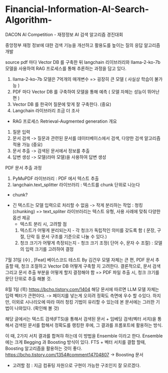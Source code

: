 # Financial-Information-AI-Search-Algorithm-
DACON AI Competition - 재정정보 AI 검색 알고리즘 경진대회

중앙정부 재정 정보에 대한 검색 기능을 개선하고 활용도를 높이는 질의 응답 알고리즘 개발

source pdf 마다 Vector DB 를 구축한 뒤 langchain 리이브러리와 llama-2-ko-7b 모델을 사용하여 RAG 프로세스를 통해 추론하는 과정을 담고 있다.

1. llama-2-ko-7b 모델은 7억개의 매개변수 => 굉장히 큰 모델 ( 사실상 학습이 불가능 )
2. PDF 마다 Vector DB 를 구축하여 모델을 통해 예측 ( 모델 자체는 성능이 뛰어난 편 )
3. Vector DB 를 한국어 질문에 맞게 잘 구축한다. (중요)
4. Langchain 라이브러리 조금 더 조사


- RAG 프로세스 
Retrieval-Augmented generation 개요
1. 질문 입력 
2. 문서 검색 -> 질문과 관련된 문서를 데이터베이스에서 검색, 다양한 검색 알고리즘 적용 가능 (중요)
3. 문서 추출 -> 검색된 문서에서 정보를 추출
4. 답변 생성 -> 모델(라마 모델)을 사용하여 답변 생성

PDF 문서 추출 과정
1. PyMuPDF 라이브러리 : PDF 에서 텍스트 추출
2. langchain.text_splitter 라이브러리 : 텍스트를 chunk 단위로 나눈다

* chunk?
- 긴 텍스트는 모델 입력으로 처리할 수 없음 -> 작게 분리하는 작업 : 청킹(chunking)
 => text_spliter 라이브러리는 텍스트 유형, 사용 사례에 맞춰 다양한 옵션 제공
    * 텍스트 분리 시, 고려할 점
     1. 텍스트가 어떻게 분리되는지
      - 각 청크가 독립적인 의미를 갖도록 함 ( 문장, 구절, 단락 등 문서 구조를 기준으로 나눌 수 있다.)
     2. 청크 크기가 어떻게 측정되는지
      - 청크 크기 조정( 단어 수, 문자 수 조절) : 모델의 입력 크기를 고려하여 결정

7월 31일 (수) , [Feat] 베이스코드 테스트 By 김건우
 모델 자체는 큰 편, PDF 문서 추출할 때, 청크 조절하고 Vector DB 어떻게 구축할 지 고려한다.
 결론적으로, 문서 검색 그리고 문서 추출 부분을 어떻게 할지 결정해야 함
 => PDF 파일 추출 시, 청크 크기를 문단 단위로 추출 해볼 것.

 8월 1일 (목)
https://bcho.tistory.com/1404
해당 문서에 따르면 LLM 모델 자체는 입력 벡터가 큰편이다. -> 페이지를 넣는게 오히려 정확도 측면에 우수 할 수있다.
하지만, 이외로 시나리오에 따라 여러 청킹 기법이 유리할 수 있는데 본 문서에는 그러한 기법이 나와있다. (확인해 볼 것)

해당 글에서는 텍스트 검색(FTS)을 통해서 검색된 문서 + 임베딩 검색(벡터 서치)을 통해서 검색된 문서를 합해서 정확도를 랭킹한 후에, 그 결과를 프롬포트에 활용하는 방식.

이 때, 2가지 서치 결과를 합쳐햐 하는데 이 방법을 Ensemble 이라고 한다.
Ensemble 에는 크게 Begging 과 Boosting 방식이 있다.
FTS + 벡터 서치를 결합 할때, Boosting 알고리즘을 활용하는 것이 좋다.
https://bcho.tistory.com/1354#comment14704807
-> Boosting 문서
* 고려할 점 : 지금 컴퓨팅 자원으로 구현이 가능한 구조인지 잘 모르겠다.